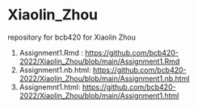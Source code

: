 # Xiaolin_Zhou
repository for bcb420 for Xiaolin Zhou

1. Assignment1.Rmd : https://github.com/bcb420-2022/Xiaolin_Zhou/blob/main/Assignment1.Rmd
2. Assignment1.nb.html: https://github.com/bcb420-2022/Xiaolin_Zhou/blob/main/Assignment1.nb.html
3. Assignemnt1.html: https://github.com/bcb420-2022/Xiaolin_Zhou/blob/main/Assignment1.html
